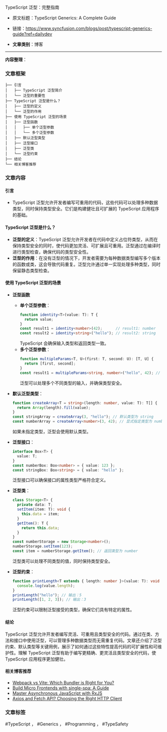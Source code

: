 TypeScript 泛型：完整指南  
- 原文标题：TypeScript Generics: A Complete Guide  
- 链接：https://www.syncfusion.com/blogs/post/typescript-generics-guide?ref=dailydev  

- **文章类别**：博客  

---

**内容整理**：

### 文章框架
```
├── 引言
│   ├── TypeScript 泛型简介
│   └── 泛型的重要性
├── TypeScript 泛型是什么？
│   ├── 泛型的定义
│   └── 泛型的作用
├── 使用 TypeScript 泛型的场景
│   ├── 泛型函数
│   │   ├── 单个泛型参数
│   │   └── 多个泛型参数
│   ├── 默认泛型类型
│   ├── 泛型接口
│   ├── 泛型类
│   └── 泛型约束
├── 结论
└── 相关博客推荐
```

### 文章内容

#### 引言
- TypeScript 泛型允许开发者编写可重用的代码，这些代码可以处理多种数据类型，同时保持类型安全。它们是构建健壮且可扩展的 TypeScript 应用程序的基础。

#### TypeScript 泛型是什么？
- **泛型的定义**：TypeScript 泛型允许开发者在代码中定义占位符类型，从而在保持类型安全的同时，使代码更加灵活、可扩展且可重用。泛型通过在编译时进行类型检查，确保代码的类型安全性。
- **泛型的作用**：在没有泛型的情况下，开发者需要为每种数据类型编写多个版本的函数或类，这会导致代码重复。泛型允许通过单一实现处理多种类型，同时保留静态类型检查。

#### 使用 TypeScript 泛型的场景
- **泛型函数**
  - **单个泛型参数**：
    ```typescript
    function identity<T>(value: T): T {
      return value;
    }
    const result1 = identity<number>(42);      // result1: number
    const result2 = identity<string>("hello"); // result2: string
    ```
    TypeScript 会确保输入类型和返回类型一致。
  - **多个泛型参数**：
    ```typescript
    function multipleParams<T, U>(first: T, second: U): [T, U] {
      return [first, second];
    }
    const result1 = multipleParams<string, number>("hello", 42); // result1: [string, number]
    ```
    泛型可以处理多个不同类型的输入，并确保类型安全。

- **默认泛型类型**：
  ```typescript
  function createArray<T = string>(length: number, value: T): T[] {
    return Array(length).fill(value);
  }
  const stringArray = createArray(3, "hello"); // 默认类型为 string
  const numberArray = createArray<number>(3, 42); // 显式指定类型为 number
  ```
  如果未指定类型，泛型会使用默认类型。

- **泛型接口**：
  ```typescript
  interface Box<T> {
    value: T;
  }
  const numberBox: Box<number> = { value: 123 };
  const stringBox: Box<string> = { value: "hello" };
  ```
  泛型接口可以确保接口的属性类型严格符合定义。

- **泛型类**：
  ```typescript
  class Storage<T> {
    private data: T;
    setItem(item: T): void {
      this.data = item;
    }
    getItem(): T {
      return this.data;
    }
  }
  const numberStorage = new Storage<number>();
  numberStorage.setItem(123);
  const item = numberStorage.getItem(); // 返回类型为 number
  ```
  泛型类可以处理不同类型的值，同时保持类型安全。

- **泛型约束**：
  ```typescript
  function printLength<T extends { length: number }>(value: T): void {
    console.log(value.length);
  }
  printLength("hello"); // 输出：5
  printLength([1, 2, 3]); // 输出：3
  ```
  泛型约束可以限制泛型接受的类型，确保它们具有特定的属性。

#### 结论
TypeScript 泛型允许开发者编写灵活、可重用且类型安全的代码。通过在类、方法和接口中使用泛型，可以管理多种数据类型而无需重复代码。文章还介绍了泛型约束、默认类型等关键用例，展示了如何通过这些特性提高代码的可扩展性和可维护性。理解 TypeScript 泛型有助于编写更精确、更灵活且类型安全的代码，使 TypeScript 应用程序更加健壮。

#### 相关博客推荐
- [Webpack vs Vite: Which Bundler is Right for You?](https://www.syncfusion.com/blogs/post/webpack-vs-vite-bundler-comparison)
- [Build Micro Frontends with single-spa: A Guide](https://www.syncfusion.com/blogs/post/build-micro-frontends-with-single-spa)
- [Master Asynchronous JavaScript with RxJS](https://www.syncfusion.com/blogs/post/master-asynchronous-javascript-with-rxjs)
- [Axios and Fetch API? Choosing the Right HTTP Client](https://www.syncfusion.com/blogs/post/axios-vs-fetch-choose-right-http-client)

### 文章标签
#TypeScript ， #Generics ， #Programming ， #TypeSafety